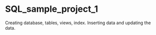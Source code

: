 # SQL_sample_project_1
Creating database, tables, views, index. Inserting data and updating the data.
